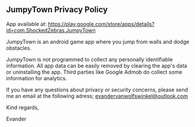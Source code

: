 ## JumpyTown Privacy Policy

App available at: https://play.google.com/store/apps/details?id=com.ShockedZebras.JumpyTown

JumpyTown is an android game app where you jump from walls and dodge obstacles.

JumpyTown is not programmed to collect any personally identifiable information. All app data can be easily removed by clearing the app's data or uninstalling the app. Third parties like Google Admob do collect some information for analytics. 

If you have any questions about privacy or security concerns, please send me an email at the following adress;
evandervanwolfswinkel@outlook.com

Kind regards,

Evander
